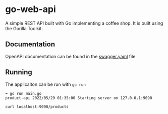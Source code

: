 # go-web-api
A simple REST API built with Go implementing a coffee shop. It is built using the Gorilla Toolkit.


## Documentation

OpenAPI documentation can be found in the [swagger.yaml](./swagger.yaml) file

## Running

The applicaiton can be run with `go run`

```
➜ go run main.go
product-api 2022/05/29 01:35:00 Starting server on 127.0.0.1:9090

curl localhost:9090/products
```
